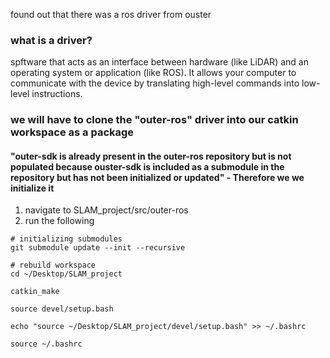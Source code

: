 found out that there was a ros driver from ouster
### what is a driver?
spftware that acts as an interface between hardware (like LiDAR) and an operating system or application (like ROS). It allows your computer to communicate with the device by translating high-level commands into low-level instructions.

### we will have to clone the "outer-ros" driver into our catkin workspace as a package
#### "outer-sdk is already present in the outer-ros repository but is not populated because ouster-sdk is included as a submodule in the repository but has not been initialized or updated" - Therefore we we initialize it
1. navigate to SLAM_project/src/outer-ros
2. run the following
```
# initializing submodules
git submodule update --init --recursive

# rebuild workspace
cd ~/Desktop/SLAM_project

catkin_make

source devel/setup.bash

echo "source ~/Desktop/SLAM_project/devel/setup.bash" >> ~/.bashrc

source ~/.bashrc
```
